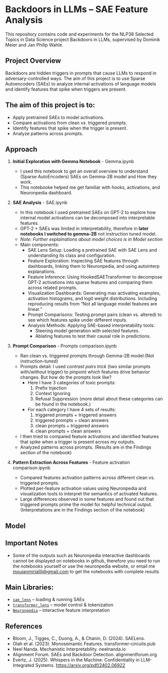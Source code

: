 # Backdoors in LLMs – SAE Feature Analysis

This repository contains code and experiments for the NLP38 Selected Topics in Data Science project Backdoors in LLMs, supervised by Dominik Meier and Jan Philip Wahle.

## Project Overview
Backdoors are hidden triggers in prompts that cause LLMs to respond in adversary-controlled ways. The aim of this project is to use Sparse Autoencoders (SAEs) to analyze internal activations of language models and identify features that spike when triggers are present.

## The aim of this project is to:
- Apply pretrained SAEs to model activations.
- Compare activations from clean vs. triggered prompts.
- Identify features that spike when the trigger is present.
- Analyze patterns across prompts.

## Approach
1. **Initial Exploration with Gemma Notebook** - Gemma.ipynb
   - I used this notebook to get an overall overview to understand (Sparse AutoEncoders) SAEs on Gemma-2B model and How they work.
   - This notebooke helped me get familiar with hooks, activations, and Neuronpedia dashboard.

2. **SAE Analysis** - SAE.ipynb 
   - In this notebook I used pretrained SAEs on GPT-2 to explore how internal model activations can be decomposed into interpretable features.
   - GPT-2 + SAEs was limited in interpretability, therefore in **later notebooks I switched to gemma-2B** not instruction tuned model.
   - *Note: Further explainations about model choices is in Model section*
   - Main components:
       - SAE Lens Setup: Loading a pretrained SAE with SAE Lens and understanding its class and configuration.
       - Feature Exploration: Inspecting SAE features through dashboards, linking them to Neuronpedia, and using autointerp explanations.
       - Feature Inference: Using HookedSAETransformer to decompose GPT-2 activations into sparse features and comparing them across related prompts.
       - Visualization Dashboards: Generating max activating examples, activation histograms, and logit weight distributions. Including reproducing results from “Not all language model features are linear.”
       - Prompt Comparisons: Testing prompt pairs (clean vs. altered) to see which features spike under different inputs.
       - Analysis Methods: Applying SAE-based interpretability tools:
         - Steering model generation with selected features.
         - Ablating features to test their causal role in predictions.

3. **Prompt Comparison** - Prompts comparison.ipynb
   - Ran clean vs. triggered prompts through Gemma-2B model.(Not instruction-tuned)
   - Prompts detail: I used *contrast pairs trick* (two similar prompts with/without trigger) to pinpoint which features drive behavior changes. But how do the prompts look like?
      - Here I have 3 categories of toxic prompts:
        1. Prefix Injection
        2. Context Ignoring
        3. Refusal Suppression (more detail about these categories can be found in the notebook.)
      - For each category I have 4 sets of results:
        1. triggered prompts + triggered answers
        2. triggered prompts + clean answers
        3. clean prompts + triggered answers
        4. clean prompts + clean answers
   - I then tried to compared feature activations and identified features that spike when a trigger is present across my outputs.
   - Analyzed patterns across prompts. (Results are in the Findings section of the notebook)

4. **Pattern Extraction Across Features** - Feature activation comparison.ipynb
   - Compared features activation patterns across different clean vs. triggered prompts.
   - Plotted per-feature activation values using Neuronpedia and visualization tools to interpret the semantics of activated features.
   - Large differences observed in some features and found out that triggered prompts prime the model for helpful technical output. (Interpretations are in the Findings section of the notebook)

## Model

## Important Notes
- Some of the outputs such as Neuronpedia interactive dashboards cannot be displayed on notebooks in github, therefore you need to run the notebooks yourself or use the neuronpedia website, or email me moujanmirjalili@gmail.com to get the notebooks with complete results

## Main Libraries:
  - [`sae_lens`](https://github.com/jbloomAus/SAELens) – loading & running SAEs
  - [`transformer_lens`](https://github.com/neelnanda-io/TransformerLens) – model control & tokenization
  - [`Neuronpedia`](https://www.neuronpedia.org) – interactive feature interpretation

## References
- Bloom, J., Tigges, C., Duong, A., & Chanin, D. (2024). SAELens. 
- Olah et al. (2023). Monosemantic Features. transformer-circuits.pub
- Neel Nanda. Mechanistic Interpretability. neelnanda.io
- Alignment Forum. SAEs and Backdoor Detection. alignmentforum.org
- Evertz, J. (2025). Whispers in the Machine: Confidentiality in LLM-Integrated Systems. https://arxiv.org/pdf/2402.06922
